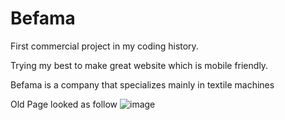 # Befama
First commercial project in my coding history. 

Trying my best to make great website which is mobile friendly. 


Befama is a company that specializes mainly in textile machines

Old Page looked as follow
![image](https://user-images.githubusercontent.com/92325569/189239020-83ecefc8-deca-4481-8d0a-1a65eafe61b8.png)

